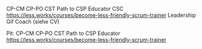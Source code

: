 CP-CM
CP-PO
CST
Path to CSP Educator
CSC
https://less.works/courses/become-less-friendly-scrum-trainer
Leadership Gif Coach (siehe CV)


Pit: 
CP-CM
CP-PO
CST
Path to CSP Educator
https://less.works/courses/become-less-friendly-scrum-trainer